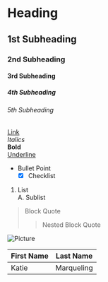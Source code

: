 # Heading <br>
## 1st Subheading <br>
### 2nd Subheading <br>
#### 3rd Subheading <br>
##### 4th Subheading <br>
###### 5th Subheading <br>
[Link](https://github.com/katiemarqueling) <br>
<i>Italics</i> <br>
<b>Bold</b> <br>
<u> Underline </u> <br>
* Bullet Point <br>
    - [X] Checklist
1. List <br>
A. Sublist <br>
> Block Quote <br>
>> Nested Block Quote <br>

![Picture]() <br>

| First Name | Last Name |
|------------|-----------|
|Katie       |Marqueling |





